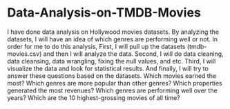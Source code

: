 # Data-Analysis-on-TMDB-Movies
I have done data analysis on Hollywood movies datasets. By analyzing the datasets, I will have an idea of which genres are performing well or not. In order for me to do this analysis, 
First, I will pull up the datasets (tmdb-movies.csv) and then I will analyze the data. Second,  I will do data cleaning, data cleansing, data wrangling, fixing the null values, and etc. Third, I will visualize the data and look for statistical results. And finally, I will try to answer these questions based on the datasets. 
Which movies earned the most? Which genres are more popular than other genres? Which properties generated the most revenues? Which genres are performing well over the years? Which are the 10 highest-grossing movies of all time? 
